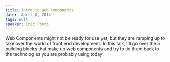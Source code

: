 ```yaml
---
title: Intro to Web Components
date: 'April 8, 2014'
tags: null
speaker: Eric Ponto
---
```


Web Components might not be ready for use yet, but they are ramping up to take
over the world of front end development. In this talk, I'll go over the 5
building blocks that make up web components and try to tie them back to the
technologies you are probably using today.
